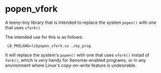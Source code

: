 popen_vfork
===========

A teeny-tiny library that is intended to replace the system `popen()` with one that uses `vfork()`


The intended use for this is as follows:

```shell
 LD_PRELOAD=libpopen_vfork.so ./my_prog
```

It will replace the system's `popen()` with one that uses `vfork()` instad
of `fork()`, which is very handy for Xenomai-enabled  programs, or in any
environment where Linux's copy-on-write feature is undesirable.
